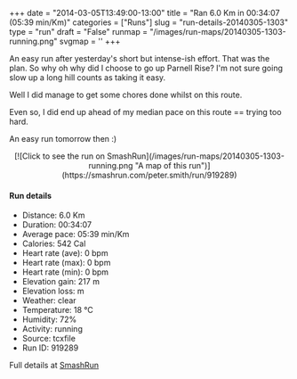 +++
date = "2014-03-05T13:49:00-13:00"
title = "Ran 6.0 Km in 00:34:07 (05:39 min/Km)"
categories = ["Runs"]
slug = "run-details-20140305-1303"
type = "run"
draft = "False"
runmap = "/images/run-maps/20140305-1303-running.png"
svgmap = '<polyline points="36 32, 37 43, 39 43, 60 22, 77 29, 100 66, 95 80, 82 74, 78 66, 72 60, 47 67, 42 71, 38 79, 35 81, 30 75, 17 73, 9 68, 0 63, 0 60, 9 53, 13 48, 16 43, 38 24, 44 19, 47 21, 48 22, 42 27, 41 28">'
+++

An easy run after yesterday's short but intense-ish effort. That was the plan. So why oh why did I choose to go up Parnell Rise? I'm not sure going slow up a long hill counts as taking it easy. 

Well I did manage to get some chores done whilst on this route. 

Even so, I did end up ahead of my median pace on this route == trying too hard. 

An easy run tomorrow then :)




<!--more-->

<center>
[![Click to see the run on SmashRun](/images/run-maps/20140305-1303-running.png "A map of this run")](https://smashrun.com/peter.smith/run/919289)
</center>

#### Run details

* Distance: 6.0 Km
* Duration: 00:34:07
* Average pace: 05:39 min/Km
* Calories: 542 Cal
* Heart rate (ave): 0 bpm
* Heart rate (max): 0 bpm
* Heart rate (min): 0 bpm
* Elevation gain: 217 m
* Elevation loss:  m
* Weather: clear
* Temperature: 18 &deg;C
* Humidity: 72%
* Activity: running
* Source: tcxfile
* Run ID: 919289

Full details at [SmashRun](https://smashrun.com/peter.smith/run/919289)